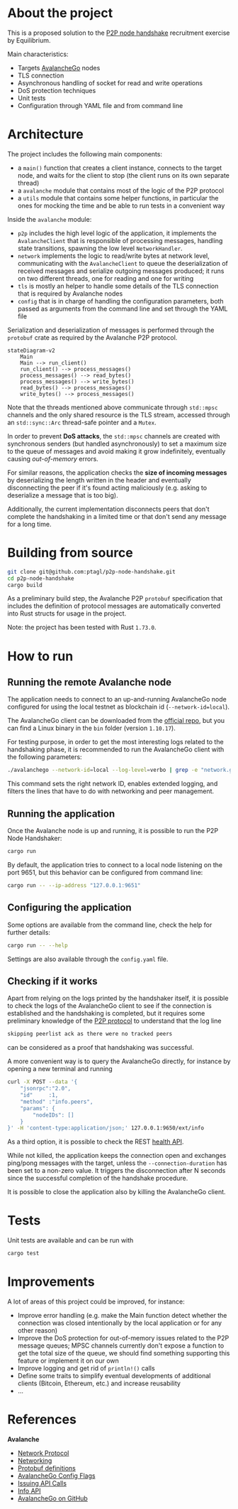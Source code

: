 # About the project

This is a proposed solution to the [P2P node handshake](https://github.com/eqlabs/recruitment-exercises/blob/master/node-handshake.md) recruitment exercise by Equilibrium.

Main characteristics:
- Targets [AvalancheGo](https://github.com/ava-labs/avalanchego) nodes
- TLS connection
- Asynchronous handling of socket for read and write operations
- DoS protection techniques
- Unit tests
- Configuration through YAML file and from command line

# Architecture

The project includes the following main components:
- a `main()` function that creates a client instance, connects to the target node, and waits for the client to stop (the client runs on its own separate thread)
- a `avalanche` module that contains most of the logic of the P2P protocol
- a `utils` module that contains some helper functions, in particular the ones for mocking the time and be able to run tests in a convenient way

Inside the `avalanche` module:
- `p2p` includes the high level logic of the application, it implements the `AvalancheClient` that is responsible of processing messages, handling state transitions, spawning the low level `NetworkHandler`.
- `network` implements the logic to read/write bytes at network level, communicating with the `AvalancheClient` to queue the deserialization of received messages and serialize outgoing messages produced; it runs on two different threads, one for reading and one for writing
- `tls` is mostly an helper to handle some details of the TLS connection that is required by Avalanche nodes
- `config` that is in charge of handling the configuration parameters, both passed as arguments from the command line and set through the YAML file

Serialization and deserialization of messages is performed through the `protobuf` crate as required by the Avalanche P2P protocol.

```mermaid
stateDiagram-v2
    Main
    Main --> run_client()
    run_client() --> process_messages()
    process_messages() --> read_bytes()
    process_messages() --> write_bytes()
    read_bytes() --> process_messages()
    write_bytes() --> process_messages()
```

Note that the threads mentioned above communicate through `std::mpsc` channels and the only shared resource is the TLS stream, accessed through an `std::sync::Arc` thread-safe pointer and a `Mutex`.

In order to prevent **DoS attacks**, the `std::mpsc` channels are created with synchronous senders (but handled asynchronously) to set a maximum size to the queue of messages and avoid making it grow indefinitely, eventually causing *out-of-memory* errors.

For similar reasons, the application checks the **size of incoming messages** by deserializing the length written in the header and eventually disconnecting the peer if it's found acting maliciously (e.g. asking to deserialize a message that is too big).

Additionally, the current implementation disconnects peers that don't complete the handshaking in a limited time or that don't send any message for a long time.

# Building from source

```sh
git clone git@github.com:ptagl/p2p-node-handshake.git
cd p2p-node-handshake
cargo build
```

As a preliminary build step, the Avalanche P2P `protobuf` specification that includes the definition of protocol messages are automatically converted into Rust structs for usage in the project.

Note: the project has been tested with Rust `1.73.0`.

# How to run

## Running the remote Avalanche node
The application needs to connect to an up-and-running AvalancheGo node configured for using the local testnet as blockchain id (`--network-id=local`).

The AvalancheGo client can be downloaded from the [official repo](https://github.com/ava-labs/avalanchego), but you can find a Linux binary in the `bin` folder (version `1.10.17`).

For testing purpose, in order to get the most interesting logs related to the handshaking phase, it is recommended to run the AvalancheGo client with the following parameters:

```sh
./avalanchego --network-id=local --log-level=verbo | grep -e "network.go" -e "peer.go"
```

This command sets the right network ID, enables extended logging, and filters the lines that have to do with networking and peer management.

## Running the application

Once the Avalanche node is up and running, it is possible to run the P2P Node Handshaker:

```sh
cargo run
```

By default, the application tries to connect to a local node listening on the port 9651, but this behavior can be configured from command line:

```sh
cargo run -- --ip-address "127.0.0.1:9651"
```

## Configuring the application

Some options are available from the command line, check the help for further details:

```sh
cargo run -- --help
```

Settings are also available through the `config.yaml` file.

## Checking if it works

Apart from relying on the logs printed by the handshaker itself, it is possible to check the logs of the AvalancheGo client to see if the connection is established and the handshaking is completed, but it requires some preliminary knowledge of the [P2P protocol](https://pkg.go.dev/github.com/ava-labs/avalanchego/network#section-readme) to understand that the log line

```sh
skipping peerlist ack as there were no tracked peers
```

can be considered as a proof that handshaking was successful.

A more convenient way is to query the AvalancheGo directly, for instance by opening a new terminal and running

```sh
curl -X POST --data '{
    "jsonrpc":"2.0",
    "id"     :1,
    "method" :"info.peers",
    "params": {
        "nodeIDs": []
    }
}' -H 'content-type:application/json;' 127.0.0.1:9650/ext/info
```

As a third option, it is possible to check the REST [health API](http://127.0.0.1:9650/ext/health).

While not killed, the application keeps the connection open and exchanges ping/pong messages with the target, unless the `--connection-duration` has been set to a non-zero value. It triggers the disconnection after N seconds since the successful completion of the handshake procedure.

It is possible to close the application also by killing the AvalancheGo client.

# Tests

Unit tests are available and can be run with

```sh
cargo test
```

# Improvements

A lot of areas of this project could be improved, for instance:
- Improve error handling (e.g. make the Main function detect whether the connection was closed intentionally by the local application or for any other reason)
- Improve the DoS protection for out-of-memory issues related to the P2P message queues; MPSC channels currently don't expose a function to get the total size of the queue, we should find something supporting this feature or implement it on our own
- Improve logging and get rid of `println!()` calls
- Define some traits to simplify eventual developments of additional clients (Bitcoin, Ethereum, etc.) and increase reusability
- ...

# References
**Avalanche**
- [Network Protocol](https://docs.avax.network/reference/standards/avalanche-network-protocol)
- [Networking](https://pkg.go.dev/github.com/ava-labs/avalanchego/network#section-readme)
- [Protobuf definitions](https://buf.build/ava-labs/avalanche/file/main:p2p/p2p.proto)
- [AvalancheGo Config Flags](https://docs.avax.network/nodes/configure/avalanchego-config-flags)
- [Issuing API Calls](https://docs.avax.network/reference/standards/guides/issuing-api-calls)
- [Info API](https://docs.avax.network/reference/avalanchego/info-api#infopeers)
- [AvalancheGo on GitHub](https://github.com/ava-labs/avalanchego)